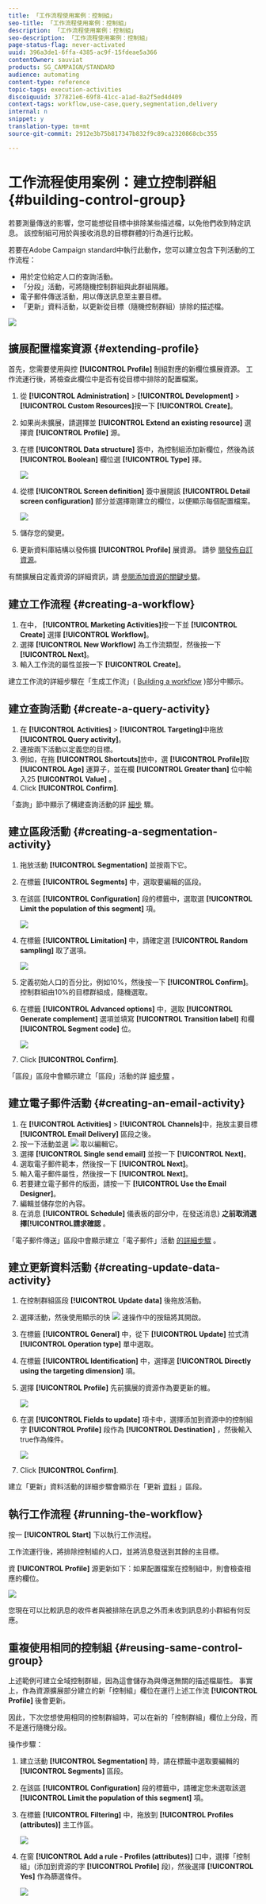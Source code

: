 ```yaml
---
title: 「工作流程使用案例：控制組」
seo-title: 「工作流程使用案例：控制組」
description: 「工作流程使用案例：控制組」
seo-description: 「工作流程使用案例：控制組」
page-status-flag: never-activated
uuid: 396a3de1-6ffa-4385-ac9f-15fdeae5a366
contentOwner: sauviat
products: SG_CAMPAIGN/STANDARD
audience: automating
content-type: reference
topic-tags: execution-activities
discoiquuid: 377821e6-69f8-41cc-a1ad-8a2f5ed4d409
context-tags: workflow,use-case,query,segmentation,delivery
internal: n
snippet: y
translation-type: tm+mt
source-git-commit: 2912e3b75b817347b832f9c89ca2320868cbc355

---
```



# 工作流程使用案例：建立控制群組 {#building-control-group}

若要測量傳送的影響，您可能想從目標中排除某些描述檔，以免他們收到特定訊息。 該控制組可用於與接收消息的目標群體的行為進行比較。

若要在Adobe Campaign standard中執行此動作，您可以建立包含下列活動的工作流程：
* 用於定位給定人口的查詢活動。
* 「分段」活動，可將隨機控制群組與此群組隔離。
* 電子郵件傳送活動，用以傳送訊息至主要目標。
* 「更新」資料活動，以更新從目標（隨機控制群組）排除的描述檔。

![](assets/wkf_control-group.png)

## 擴展配置檔案資源 {#extending-profile}

首先，您需要使用與控 **[!UICONTROL Profile]** 制組對應的新欄位擴展資源。 工作流運行後，將檢查此欄位中是否有從目標中排除的配置檔案。

1. 從 **[!UICONTROL Administration]** &gt; **[!UICONTROL Development]** &gt; **[!UICONTROL Custom Resources]**&#x200B;按一下 **[!UICONTROL Create]**。
1. 如果尚未擴展，請選擇並 **[!UICONTROL Extend an existing resource]** 選擇資 **[!UICONTROL Profile]** 源。
1. 在標 **[!UICONTROL Data structure]** 簽中，為控制組添加新欄位，然後為該 **[!UICONTROL Boolean]** 欄位選 **[!UICONTROL Type]** 擇。

   ![](assets/wkf_control-group-profile-field.png)

1. 從標 **[!UICONTROL Screen definition]** 簽中展開該 **[!UICONTROL Detail screen configuration]** 部分並選擇剛建立的欄位，以便顯示每個配置檔案。

   ![](assets/wkf_control-group-profile-field-screen.png)

1. 儲存您的變更。
1. 更新資料庫結構以發佈擴 **[!UICONTROL Profile]** 展資源。 請參 [閱發佈自訂資源](../../developing/using/updating-the-database-structure.md#publishing-a-custom-resource)。

有關擴展自定義資源的詳細資訊，請 [參閱添加資源的關鍵步驟](../../developing/using/key-steps-to-add-a-resource.md)。

## 建立工作流程 {#creating-a-workflow}

1. 在中， **[!UICONTROL Marketing Activities]**&#x200B;按一下並 **[!UICONTROL Create]** 選擇 **[!UICONTROL Workflow]**。
1. 選擇 **[!UICONTROL New Workflow]** 為工作流類型，然後按一下 **[!UICONTROL Next]**。
1. 輸入工作流的屬性並按一下 **[!UICONTROL Create]**。

建立工作流的詳細步驟在「生成工作流」( [Building a workflow](../../automating/using/building-a-workflow.md) )部分中顯示。

## 建立查詢活動 {#create-a-query-activity}

1. 在 **[!UICONTROL Activities]** &gt; **[!UICONTROL Targeting]**&#x200B;中拖放 **[!UICONTROL Query activity]**。
1. 連按兩下活動以定義您的目標。
1. 例如，在拖 **[!UICONTROL Shortcuts]**&#x200B;放中，選 **[!UICONTROL Profile]**&#x200B;取 **[!UICONTROL Age]** 運算子，並在欄 **[!UICONTROL Greater than]** 位中輸入25 **[!UICONTROL Value]** 。
1. Click **[!UICONTROL Confirm]**.

「查詢」節中顯示了構建查詢活動的詳 [細步](../../automating/using/query.md) 驟。

## 建立區段活動 {#creating-a-segmentation-activity}

1. 拖放活動 **[!UICONTROL Segmentation]** 並按兩下它。
1. 在標籤 **[!UICONTROL Segments]** 中，選取要編輯的區段。
1. 在該區 **[!UICONTROL Configuration]** 段的標籤中，選取選 **[!UICONTROL Limit the population of this segment]** 項。

   ![](assets/wkf_control-segment-configuration.png)

1. 在標籤 **[!UICONTROL Limitation]** 中，請確定選 **[!UICONTROL Random sampling]** 取了選項。

   ![](assets/wkf_control-segment-limitation.png)

1. 定義初始人口的百分比，例如10%，然後按一下 **[!UICONTROL Confirm]**。 控制群組由10%的目標群組成，隨機選取。
1. 在標籤 **[!UICONTROL Advanced options]** 中，選取 **[!UICONTROL Generate complement]** 選項並填寫 **[!UICONTROL Transition label]** 和欄 **[!UICONTROL Segment code]** 位。

   ![](assets/wkf_control-segment-advanced.png)

1. Click **[!UICONTROL Confirm]**.

「區段」區段中會顯示建立「區段」活動的詳 [細步驟](../../automating/using/segmentation.md) 。

## 建立電子郵件活動 {#creating-an-email-activity}

1. 在 **[!UICONTROL Activities]** &gt; **[!UICONTROL Channels]**&#x200B;中，拖放主要目標 **[!UICONTROL Email Delivery]** 區段之後。
1. 按一下活動並選 ![](assets/edit_darkgrey-24px.png) 取以編輯它。
1. 選擇 **[!UICONTROL Single send email]** 並按一下 **[!UICONTROL Next]**。
1. 選取電子郵件範本，然後按一下 **[!UICONTROL Next]**。
1. 輸入電子郵件屬性，然後按一下 **[!UICONTROL Next]**。
1. 若要建立電子郵件的版面，請按一下 **[!UICONTROL Use the Email Designer]**。
1. 編輯並儲存您的內容。
1. 在消息 **[!UICONTROL Schedule]** 儀表板的部分中，在發送消息} **之前取消選擇[!UICONTROL請求確認** 。

「電子郵件傳送」區段中會顯示建立「電子郵件」活動 [的詳細步驟](../../automating/using/email-delivery.md) 。

## 建立更新資料活動 {#creating-update-data-activity}

1. 在控制群組區段 **[!UICONTROL Update data]** 後拖放活動。
1. 選擇活動，然後使用顯示的快 ![](assets/edit_darkgrey-24px.png) 速操作中的按鈕將其開啟。
1. 在標籤 **[!UICONTROL General]** 中，從下 **[!UICONTROL Update]** 拉式清 **[!UICONTROL Operation type]** 單中選取。
1. 在標籤 **[!UICONTROL Identification]** 中，選擇選 **[!UICONTROL Directly using the targeting dimension]** 項。
1. 選擇 **[!UICONTROL Profile]** 先前擴展的資源作為要更新的維。

   ![](assets/wkf_control-update-identification.png)

1. 在選 **[!UICONTROL Fields to update]** 項卡中，選擇添加到資源中的控制組字 **[!UICONTROL Profile]** 段作為 **[!UICONTROL Destination]** ，然後輸入true作為條件。

   ![](assets/wkf_control-update-fields-to-update.png)

1. Click **[!UICONTROL Confirm]**.

建立「更新」資料活動的詳細步驟會顯示在「更新 [資料](../../automating/using/update-data.md) 」區段。

## 執行工作流程 {#running-the-workflow}

按一 **[!UICONTROL Start]** 下以執行工作流程。

工作流運行後，將排除控制組的人口，並將消息發送到其餘的主目標。

資 **[!UICONTROL Profile]** 源更新如下：如果配置檔案在控制組中，則會檢查相應的欄位。

![](assets/wkf_control-group-profile-checked.png)

您現在可以比較訊息的收件者與被排除在訊息之外而未收到訊息的小群組有何反應。

## 重複使用相同的控制組 {#reusing-same-control-group}

上述範例可建立全域控制群組，因為這會儲存為與傳送無關的描述檔屬性。 事實上，作為資源擴展部分建立的新「控制組」欄位在運行上述工作流 **[!UICONTROL Profile]** 後會更新。

因此，下次您想使用相同的控制群組時，可以在新的「控制群組」欄位上分段，而不是進行隨機分段。

操作步驟：
1. 建立活動 **[!UICONTROL Segmentation]** 時，請在標籤中選取要編輯的 **[!UICONTROL Segments]** 區段。
1. 在該區 **[!UICONTROL Configuration]** 段的標籤中，請確定您未選取該選 **[!UICONTROL Limit the population of this segment]** 項。
1. 在標籤 **[!UICONTROL Filtering]** 中，拖放到 **[!UICONTROL Profiles (attributes)]** 主工作區。

   ![](assets/wkf_control-group-segment-profiles-attributes.png)

1. 在窗 **[!UICONTROL Add a rule - Profiles (attributes)]** 口中，選擇「控制組」(添加到資源的字 **[!UICONTROL Profile]** 段)，然後選擇 **[!UICONTROL Yes]** 作為篩選條件。

   ![](assets/wkf_control-group-segment-profiles-attributes-field.png)